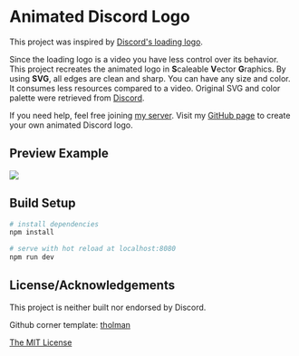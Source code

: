 # Animated Discord Logo

This project was inspired by [Discord's loading logo](https://canary.discordapp.com/assets/0bdc0497eb3a19e66f2b1e3d5741634c.webm).

Since the loading logo is a video you have less control over its behavior. This project recreates the animated logo in **S**caleable **V**ector **G**raphics. By using **SVG**, all edges are clean and sharp. You can have any size and color. It consumes less resources compared to a video. Original SVG and color palette were retrieved from [Discord](https://discordapp.com/branding).

If you need help, feel free joining [my server](https://discord.gg/gDHs8AV). Visit my [GitHub page](https://nntin.github.io/discord-logo/) to create your own animated Discord logo.

## Preview Example

![](https://cdn.rawgit.com/NNTin/discord-logo/f4333344/src/assets/animateddiscord.svg)

## Build Setup

``` bash
# install dependencies
npm install

# serve with hot reload at localhost:8080
npm run dev
```

## License/Acknowledgements

This project is neither built nor endorsed by Discord.

Github corner template: [tholman](https://github.com/tholman/github-corners)

[The MIT License](https://github.com/NNTin/discord-logo/blob/master/LICENSE)
